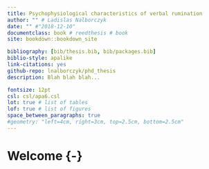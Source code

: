 ```yaml
--- 
title: Psychophysiological characteristics of verbal rumination
author: "" # Ladislas Nalborczyk
date: "" #"2018-12-10"
documentclass: book # reedthesis # book
site: bookdown::bookdown_site

bibliography: [bib/thesis.bib, bib/packages.bib]
biblio-style: apalike
link-citations: yes
github-repo: lnalborczyk/phd_thesis
description: Blah blah blah...

fontsize: 12pt
csl: csl/apa6.csl
lot: true # list of tables
lof: true # list of figures
space_between_paragraphs: true
#geometry: "left=4cm, right=3cm, top=2.5cm, bottom=2.5cm"
---
```


# Welcome {-}






